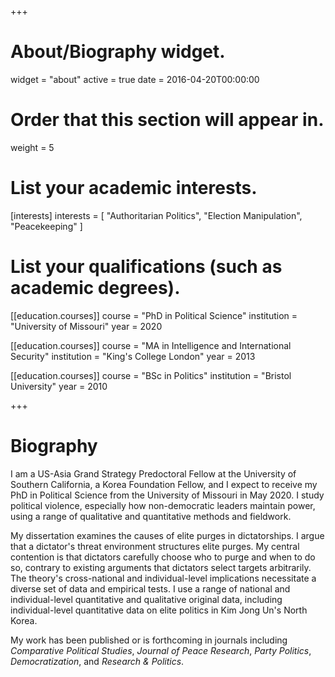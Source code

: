 +++
# About/Biography widget.
widget = "about"
active = true
date = 2016-04-20T00:00:00

# Order that this section will appear in.
weight = 5

# List your academic interests.
[interests]
  interests = [
    "Authoritarian Politics",
    "Election Manipulation",
    "Peacekeeping"
  ]

# List your qualifications (such as academic degrees).
[[education.courses]]
  course = "PhD in Political Science"
  institution = "University of Missouri"
  year = 2020

[[education.courses]]
  course = "MA in Intelligence and International Security"
  institution = "King's College London"
  year = 2013

[[education.courses]]
  course = "BSc in Politics"
  institution = "Bristol University"
  year = 2010
 
+++

# Biography

I am a US-Asia Grand Strategy Predoctoral Fellow at the University of Southern California, a Korea Foundation Fellow, and I expect to receive my PhD in Political Science from the University of Missouri in May 2020. I study political violence, especially how non-democratic leaders maintain power, using a range of qualitative and quantitative methods and fieldwork.

My dissertation examines the causes of elite purges in dictatorships. I argue that a dictator's threat environment structures elite purges. My central contention is that dictators carefully choose who to purge and when to do so, contrary to existing arguments that dictators select targets arbitrarily. The theory's cross-national and individual-level implications necessitate a diverse set of data and empirical tests. I use a range of national and individual-level quantitative and qualitative original data, including individual-level quantitative data on elite politics in Kim Jong Un's North Korea.

My work has been published or is forthcoming in journals including *Comparative Political Studies*, *Journal of Peace Research*, *Party Politics*, *Democratization*, and *Research & Politics*. 
